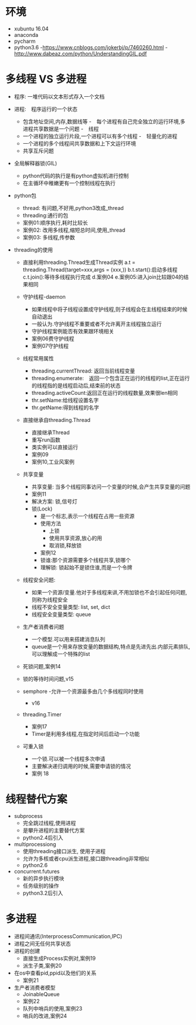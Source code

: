 # 环境
- xubuntu 16.04
- anaconda
- pycharm
- python3.6
-https://www.cnblogs.com/jokerbj/p/7460260.html
-http://www.dabeaz.com/python/UnderstandingGIL.pdf

# 多线程 VS 多进程
- 程序: 一堆代码以文本形式存入一个文档
- 进程:　程序运行的一个状态
    - 包含地址空间,内存,数据线等
    -　每个进程有自己完全独立的运行环境,多进程共享数据是一个问题
-　线程
    - 一个进程的独立运行片段,一个进程可以有多个线程
    -　轻量化的进程
    - 一个进程的多个线程间共享数据和上下文运行环境
    - 共享互斥问题
    
- 全局解释器锁(GIL)
    - python代码的执行是有python虚拟机进行控制
    - 在主循环中稚嫩更有一个控制线程在执行
- python包
    - thread: 有问题,不好用,python3改成_thread
    - threading:通行的包
    - 案例01:顺序执行,耗时比较长
    - 案例02: 改用多线程,缩短总时间,使用_thread
    - 案例03: 多线程,传参数
    
- threading的使用
    - 直接利用threading.Thread生成Thread实例
        a.t = threading.Thread(target=xxx,args = (xxx,))
        b.t.start():启动多线程
        c.t.join():等待多线程执行完成
        d.案例04
        e.案例05:进入join比较跟04的结果相同
    - 守护线程-daemon
        - 如果线程中将子线程设置成守护线程,则子线程会在主线程结束的时候自动退出
        - 一般认为.守护线程不重要或者不允许离开主线程独立运行
        - 守护线程案例能否有效果跟环境相关
        - 案例06费守护线程
        - 案例07守护线程
    - 线程常用属性
        - threading.currentThread: 返回当前线程变量
        - threading.enumerate:　返回一个包含正在运行的线程的list,正在运行的线程指的是线程启动后,结束前的状态
        - threading.activeCount:返回正在运行的线程数量,效果很len相同
        - thr.setName:给线程设置名字
        - thr.getName:得到线程的名字
    - 直接继承自threading.Thread
        - 直接继承Thread
        - 重写run函数
        - 类实例可以直接运行
        - 案例09
        - 案例10,工业风案例
    - 共享变量
        - 共享变量: 当多个线程同事访问一个变量的时候,会产生共享变量的问题
        - 案例11
        - 解决方案: 锁,信号灯
        - 锁(Lock)
            - 是一个标志,表示一个线程在占用一些资源
            - 使用方法
                - 上锁
                - 使用共享资源,放心的用
                - 取消锁,释放锁
            - 案例12
            - 锁谁:那个资源需要多个线程共享,锁哪个
            - 理解锁: 锁起始不是锁住谁,而是一个令牌
    - 线程安全问题:
        - 如果一个资源/变量.他对于多线程来讲,不用加锁也不会引起任何问题,则称为线程安全
        - 线程不安全变量类型: list, set, dict
        - 线程安全变量类型: queue
    - 生产者消费者问题
        - 一个模型.可以用来搭建消息队列
        - queue是一个用来存放变量的数据结构,特点是先进先出.内部元素排队,可以理解成一个特殊的list
        
    - 死锁问题,案例14
    - 锁的等待时间问题,v15
    
    - semphore
        -允许一个资源最多由几个多线程同时使用
        - v16
    - threading.Timer
        - 案例17
        - Timer是利用多线程,在指定时间后启动一个功能
    - 可重入锁
        - 一个锁.可以被一个线程多次申请
        - 主要解决递归调用的时候,需要申请锁的情况
        - 案例 18
# 线程替代方案
- subprocess
    - 完全跳过线程,使用进程
    - 是攀升进程的主要替代方案
    - python2.4后引入
- multiprocessiong
    - 使用threading接口派生, 使用子进程
    - 允许为多核或者cpu派生进程,接口跟threading非常相似
    - python2.6
- concurrent.futures
    - 新的异步执行模块
    - 任务级别的操作
    - python3.2后引入
# 多进程
- 进程间通讯(InterprocessCommunication,IPC)
- 进程之间无任何共享状态
- 进程的创建
    - 直接生成Process实例对,案例19
    - 派生子类,案例20
- 在os中查看pid,ppid以及他们的关系
    - 案例21
- 生产者消费者模型
    - JoinableQueue
    - 案例22
    - 队列中哨兵的使用,案例23
    - 哨兵的改进,案例24